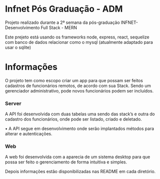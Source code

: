 # Infnet Pós Graduação - ADM
Projeto realizado durante a 2ª semana da pós-graduação INFNET-Desenvolvimento Full Stack - MERN

Este prejeto está usando os frameworks node, express, react, sequelize com banco de dados relacionar como o mysql (atualmente adaptado para usar o sqlite)

# Informações
O projeto tem como escopo criar um app para que possam ser feitos cadastros de funcionários remotos, de acordo com sua Stack. Sendo um gerenciador administrativo, pode novos funcionários podem ser incluídos.

### Server
A API foi desenvolvida com duas tabelas uma sendo das stack’s e outra do cadastro dos funcionários, onde pode ser listado, criado e deletado.

•	A API segue em desenvolvimento onde serão implantados métodos para alterar e autenticações.


### Web
A web foi desenvolvida com a aparecia de um sistema desktop para que possa ser feito o gerenciamento de forma intuitiva e simples.

Depois informações estão disponibilizadas nas README em cada diretório.

